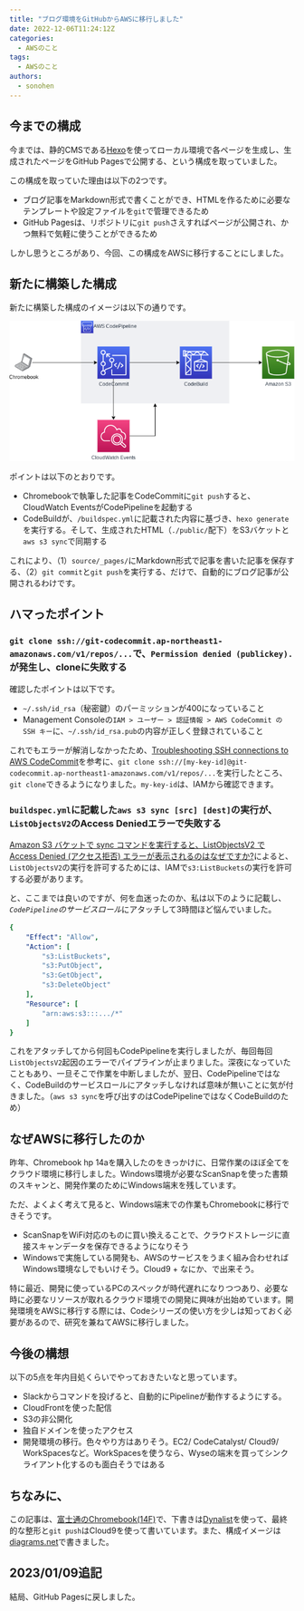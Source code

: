 ```yaml
---
title: "ブログ環境をGitHubからAWSに移行しました"
date: 2022-12-06T11:24:12Z
categories:
  - AWSのこと
tags:
  - AWSのこと
authors:
  - sonohen
---
```


## 今までの構成

今までは、静的CMSである[Hexo](https://hexo.io/)を使ってローカル環境で各ページを生成し、生成されたページをGitHub Pagesで公開する、という構成を取っていました。

この構成を取っていた理由は以下の2つです。

- ブログ記事をMarkdown形式で書くことができ、HTMLを作るために必要なテンプレートや設定ファイルを`git`で管理できるため
- GitHub Pagesは、リポジトリに`git push`さえすればページが公開され、かつ無料で気軽に使うことができるため

しかし思うところがあり、今回、この構成をAWSに移行することにしました。

<!--more-->

## 新たに構築した構成

新たに構築した構成のイメージは以下の通りです。

![構成イメージ](images/overall_image.png)

ポイントは以下のとおりです。

- Chromebookで執筆した記事をCodeCommitに`git push`すると、CloudWatch EventsがCodePipelineを起動する
- CodeBuildが、`/buildspec.yml`に記載された内容に基づき、`hexo generate`を実行する。そして、生成されたHTML（`./public/`配下）をS3バケットと`aws s3 sync`で同期する

これにより、（1）`source/_pages/`にMarkdown形式で記事を書いた記事を保存する、（2）`git commit`と`git push`を実行する、だけで、自動的にブログ記事が公開されるわけです。

## ハマったポイント

### `git clone ssh://git-codecommit.ap-northeast1-amazonaws.com/v1/repos/...`で、`Permission denied (publickey).`が発生し、cloneに失敗する

確認したポイントは以下です。

- `~/.ssh/id_rsa`（秘密鍵）のパーミッションが400になっていること
- Management Consoleの`IAM > ユーザー > 認証情報 > AWS CodeCommit の SSH キー`に、`~/.ssh/id_rsa.pub`の内容が正しく登録されていること

これでもエラーが解消しなかったため、[Troubleshooting SSH connections to AWS CodeCommit](https://docs.aws.amazon.com/ja_jp/codecommit/latest/userguide/troubleshooting-ssh.html)を参考に、`git clone ssh://[my-key-id]@git-codecommit.ap-northeast1-amazonaws.com/v1/repos/...`を実行したところ、`git clone`できるようになりました。`my-key-id`は、IAMから確認できます。

### `buildspec.yml`に記載した`aws s3 sync [src] [dest]`の実行が、`ListObjectsV2`のAccess Deniedエラーで失敗する

[Amazon S3 バケットで sync コマンドを実行すると、ListObjectsV2 で Access Denied (アクセス拒否) エラーが表示されるのはなぜですか?](https://aws.amazon.com/jp/premiumsupport/knowledge-center/s3-access-denied-listobjects-sync/)によると、`ListObjectsV2`の実行を許可するためには、IAMで`s3:ListBuckets`の実行を許可する必要があります。

と、ここまでは良いのですが、何を血迷ったのか、私は以下のように記載し、*`CodePipeline`のサービスロール*にアタッチして3時間ほど悩んでいました。

```yml
{
    "Effect": "Allow",
    "Action": [
        "s3:ListBuckets",
        "s3:PutObject",
        "s3:GetObject",
        "s3:DeleteObject"
    ],
    "Resource": [
        "arn:aws:s3:::.../*"
    ]
}
```

これをアタッチしてから何回もCodePipelineを実行しましたが、毎回毎回`ListObjectsV2`起因のエラーでパイプラインが止まりました。深夜になっていたこともあり、一旦そこで作業を中断しましたが、翌日、CodePipelineではなく、CodeBuildのサービスロールにアタッチしなければ意味が無いことに気が付きました。（`aws s3 sync`を呼び出すのはCodePipelineではなくCodeBuildのため）

## なぜAWSに移行したのか

昨年、Chromebook hp 14aを購入したのをきっかけに、日常作業のほぼ全てをクラウド環境に移行しました。Windows環境が必要なScanSnapを使った書類のスキャンと、開発作業のためにWindows端末を残しています。

ただ、よくよく考えて見ると、Windows端末での作業もChromebookに移行できそうです。

- ScanSnapをWiFi対応のものに買い換えることで、クラウドストレージに直接スキャンデータを保存できるようになりそう
- Windowsで実施している開発も、AWSのサービスをうまく組み合わせればWindows環境なしでもいけそう。Cloud9 + なにか、で出来そう。

特に最近、開発に使っているPCのスペックが時代遅れになりつつあり、必要な時に必要なリソースが取れるクラウド環境での開発に興味が出始めています。開発環境をAWSに移行する際には、Codeシリーズの使い方を少しは知っておく必要があるので、研究を兼ねてAWSに移行しました。

## 今後の構想

以下の5点を年内目処くらいでやっておきたいなと思っています。

- Slackからコマンドを投げると、自動的にPipelineが動作するようにする。
- CloudFrontを使った配信
- S3の非公開化
- 独自ドメインを使ったアクセス
- 開発環境の移行。色々やり方はありそう。EC2/ CodeCatalyst/ Cloud9/ WorkSpacesなど。WorkSpacesを使うなら、Wyseの端末を買ってシンクライアント化するのも面白そうではある

## ちなみに、

この記事は、[富士通のChromebook(14F)](https://www.fmworld.net/fmv/cb/)で、下書きは[Dynalist](https://dynalist.io/)を使って、最終的な整形と`git push`はCloud9を使って書いています。また、構成イメージは[diagrams.net](https://diagrams.net/)で書きました。

## 2023/01/09追記

結局、GitHub Pagesに戻しました。
